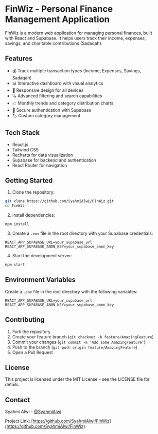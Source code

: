 # FinWiz - Personal Finance Management Application

FinWiz is a modern web application for managing personal finances, built with React and Supabase. It helps users track their income, expenses, savings, and charitable contributions (Sadaqah).

## Features

- 💰 Track multiple transaction types (Income, Expenses, Savings, Sadaqah)
- 📊 Interactive dashboard with visual analytics
- 📱 Responsive design for all devices
- 🔍 Advanced filtering and search capabilities
- 📈 Monthly trends and category distribution charts
- 🔐 Secure authentication with Supabase
- 🏷️ Custom category management

## Tech Stack

- React.js
- Tailwind CSS
- Recharts for data visualization
- Supabase for backend and authentication
- React Router for navigation

## Getting Started

1. Clone the repository:
```bash
git clone https://github.com/SyahmiAlwi/FinWiz.git
cd FinWiz
```

2. Install dependencies:
```bash
npm install
```

3. Create a `.env` file in the root directory with your Supabase credentials:
```
REACT_APP_SUPABASE_URL=your_supabase_url
REACT_APP_SUPABASE_ANON_KEY=your_supabase_anon_key
```

4. Start the development server:
```bash
npm start
```

## Environment Variables

Create a `.env` file in the root directory with the following variables:

```
REACT_APP_SUPABASE_URL=your_supabase_url
REACT_APP_SUPABASE_ANON_KEY=your_supabase_anon_key
```

## Contributing

1. Fork the repository
2. Create your feature branch (`git checkout -b feature/AmazingFeature`)
3. Commit your changes (`git commit -m 'Add some AmazingFeature'`)
4. Push to the branch (`git push origin feature/AmazingFeature`)
5. Open a Pull Request

## License

This project is licensed under the MIT License - see the LICENSE file for details.

## Contact

Syahmi Alwi - [@SyahmiAlwi](https://github.com/SyahmiAlwi)

Project Link: [https://github.com/SyahmiAlwi/FinWiz](https://github.com/SyahmiAlwi/FinWiz) 